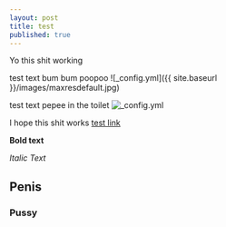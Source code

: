 ```yaml
---
layout: post
title: test
published: true
---
```


Yo this shit working

test text bum bum poopoo ![_config.yml]({{ site.baseurl }}/images/maxresdefault.jpg)

test text pepee in the toilet ![_config.yml]({{site.baseurl}}/images/bmoo.png)


I hope this shit works [test link]( https://www.youtube.com/watch?v=mEnhfMRLXnc)

**Bold text**

_Italic Text_

## Penis

### Pussy

